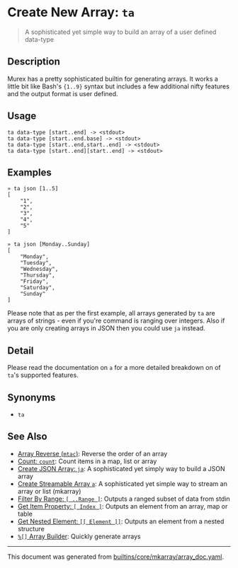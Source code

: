 # Create New Array: `ta`

> A sophisticated yet simple way to build an array of a user defined data-type

## Description

Murex has a pretty sophisticated builtin for generating arrays. It works
a little bit like Bash's `{1..9}` syntax but includes a few additional nifty
features and the output format is user defined.

## Usage

```
ta data-type [start..end] -> <stdout>
ta data-type [start..end.base] -> <stdout>
ta data-type [start..end,start..end] -> <stdout>
ta data-type [start..end][start..end] -> <stdout>
```

## Examples

```
» ta json [1..5]
[
    "1",
    "2",
    "3",
    "4",
    "5"
]
```

```
» ta json [Monday..Sunday]
[
    "Monday",
    "Tuesday",
    "Wednesday",
    "Thursday",
    "Friday",
    "Saturday",
    "Sunday"
]
```

Please note that as per the first example, all arrays generated by `ta` are
arrays of strings - even if you're command is ranging over integers. Also
if you are only creating arrays in JSON then you could use `ja` instead.

## Detail

Please read the documentation on `a` for a more detailed breakdown on of
`ta`'s supported features.

## Synonyms

* `ta`


## See Also

* [Array Reverse (`mtac`)](../commands/mtac.md):
  Reverse the order of an array
* [Count: `count`](../commands/count.md):
  Count items in a map, list or array
* [Create JSON Array: `ja`](../commands/ja.md):
  A sophisticated yet simply way to build a JSON array
* [Create Streamable Array `a`](../commands/a.md):
  A sophisticated yet simple way to stream an array or list (mkarray)
* [Filter By Range: `[ ..Range ]`](../parser/range.md):
  Outputs a ranged subset of data from stdin
* [Get Item Property: `[ Index ]`](../parser/item-index.md):
  Outputs an element from an array, map or table
* [Get Nested Element: `[[ Element ]]`](../parser/element.md):
  Outputs an element from a nested structure
* [`%[]` Array Builder](../parser/create-array.md):
  Quickly generate arrays

<hr/>

This document was generated from [builtins/core/mkarray/array_doc.yaml](https://github.com/lmorg/murex/blob/master/builtins/core/mkarray/array_doc.yaml).